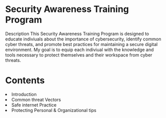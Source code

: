 <h1>Security Awareness Training Program </h1>

Description
This Security Awareness Training Program is designed to educate indiviuals about the importance of cybersecurity, identify common cyber threats, and promote best practices for maintaining a secure digital environment. My goal is to equip each indiviual with the knowledge and tools necessary to protect themselves and their workspace from cyber threats.

<h1> Contents </h1>
<li> Introduction </li>
<li> Common threat Vectors </li>
<li> Safe internet Practice </li>
<li> Protecting Personal & Organizational tips </li>

